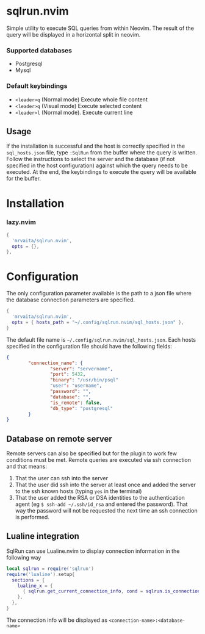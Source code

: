 # sqlrun.nvim
Simple utility to execute SQL queries from within Neovim. The result of the query will be displayed in a horizontal split
in neovim.
### Supported databases
* Postgresql
* Mysql
### Default keybindings
* `<leader>q` (Normal mode) Execute whole file content
* `<leader>q` (Visual mode) Execute selected content
* `<leader>l` (Normal mode). Execute current line
## Usage
If the installation is successful and the host is correctly specified in the `sql_hosts.json` file, type `:SqlRun` from
    the buffer where the query is written. Follow the instructions to select the server and the database
    (if not specified in the host configuration) against which the query needs to be executed.
    At the end, the keybindings to execute the query will be available for the buffer.
# Installation
### lazy.nvim
```lua
{
  'mrvaita/sqlrun.nvim',
  opts = {},
},
```
# Configuration
The only configuration parameter available is the path to a json file where the database connection parameters are
specified.
```lua
{
  'mrvaita/sqlrun.nvim',
  opts = { hosts_path = "~/.config/sqlrun.nvim/sql_hosts.json" },
}
```
The default file name is `~/.config/sqlrun.nvim/sql_hosts.json`. Each hosts specified in the configuration file
should have the following fields:
```json
{
        "connection_name": {
                "server": "servername",
                "port": 5432,
                "binary": "/usr/bin/psql"
                "user": "username",
                "password": "",
                "database": "",
                "is_remote": false,
                "db_type": "postgresql"
        }
}
```
## Database on remote server
Remote servers can also be specified but for the plugin to work few conditions must be met. Remote queries are
executed via ssh connection and that means:
1. That the user can ssh into the server
2. That the user did ssh into the server at least once and added the server to the ssh known hosts (typing `yes` in the terminal)
3. That the user added the RSA or DSA identities to the authentication agent (eg `$ ssh-add ~/.ssh/id_rsa` and entered the password).
That way the password will not be requested the next time an ssh connection is performed.

## Lualine integration
SqlRun can use Lualine.nvim to display connection information in the following way
```lua
local sqlrun = require('sqlrun')
require('lualine').setup{
  sections = {
    lualine_x = {
      { sqlrun.get_current_connection_info, cond = sqlrun.is_connection_available },
    },
  },
}
```
The connection info will be displayed as `<connection-name>:<database-name>`
